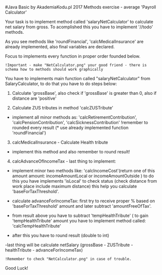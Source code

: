 #Java Basic by AkademiaKodu.pl 2017
Methods exercise - average
'Payroll Calculator'


Your task is to implement method called 'salaryNetCalculator' to calculate net salary from gross. To acomplished this
you have to implement '//todo' methods.

As you see methods like 'roundFinancial', 'calcMedicalInsurance' are already implemented, also final variables are declared.

Focus to implements every function in proper order founded below.

    !Important - make "NetCalculator.png" your good friend - there is schema how to methods should work graphically

You have to implements main function called "salaryNetCalculator" from SalaryCalculator, to do that you have to
do steps below:

1. Calculate 'grossBase', also check if 'grossBase' is greater than 0, also if distance are 'positive'

2. Calculate ZUS tributes in method 'calcZUSTribute'
- implement all minor methods as: 'calcRetirementContribution', 'calcPensionContribution', 'calcSicknessContribution'
!remember to rounded every result (* use already implemented function 'roundFinancial')

3. calcMedicalInsurance - Calculate Health tribute
- implement this method and also remember to round result!

4. calcAdvanceOfIncomeTax - last thing to implement:
- implement minor two methods like: 'calcIncomeCost'(return one of this amount amount: incomeAmountLocal or incomeAmountOutside )
to do this you have implements 'isLocal' to check status (check distance from work place include maximum distance)
this help you calculate 'baseForTaxThreshold'.

- calculate advanceForIncomeTax: first try to receive proper % based on 'baseForTaxThreshold' amount and later subtract
'amountFreeOfTax'.

- from result above you have to subtract 'tempHealthTribute' ( to gain 'tempHealthTribute' amount you have to implement
method called: 'calcTempHealthTribute'

- after this you have to round result (double to int)

-last thing will be calculate netSalary (grossBase - ZUSTribute - healthTribute - advanceForIncomeTax)

    !Remember to check "NetCalculator.png" in case of trouble.

Good Luck!